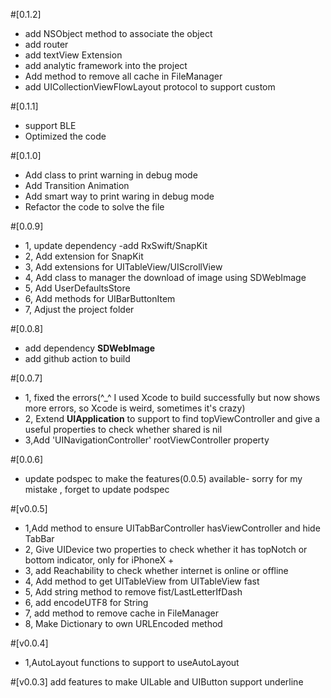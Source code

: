 
#[0.1.2]
* add NSObject method to associate the object 
* add router 
* add textView Extension 
* add analytic framework into the  project
* Add method to remove all cache in FileManager
*  add UICollectionViewFlowLayout protocol to support custom



#[0.1.1]
* support BLE
* Optimized the code 


#[0.1.0]
* Add class to print warning in debug mode
* Add Transition Animation 
* Add smart way to print waring in debug mode
* Refactor the code to solve the file 

#[0.0.9]
* 1, update dependency -add RxSwift/SnapKit
* 2, Add extension for SnapKit
* 3, Add extensions for UITableView/UIScrollView
* 4, Add class to manager the download of image using SDWebImage
* 5, Add UserDefaultsStore
* 6, Add methods for UIBarButtonItem
* 7, Adjust the project folder

#[0.0.8]
* add dependency **SDWebImage**
* add github action to build

#[0.0.7]
* 1, fixed the errors(^_^ I used Xcode to build successfully but now shows more errors, so Xcode is weird, sometimes it's crazy)
* 2, Extend **UIApplication** to support to find topViewController and give a useful properties to check whether shared is nil 
* 3,Add 'UINavigationController' rootViewController property

#[0.0.6]
* update podspec to make the features(0.0.5) available- sorry for my mistake , forget to update podspec 

#[v0.0.5]
* 1,Add method to ensure UITabBarController hasViewController and hide TabBar
* 2, Give UIDevice two properties to check whether it has topNotch or bottom indicator, only for iPhoneX +
* 3, add Reachability to check whether internet is online or offline
* 4, Add method to get UITableView from UITableView fast
* 5, Add string method to remove fist/LastLetterIfDash
* 6, add encodeUTF8 for String 
* 7, add method to remove cache in FileManager
* 8, Make Dictionary to own URLEncoded method 

#[v0.0.4]
* 1,AutoLayout functions to support to useAutoLayout


#[v0.0.3]
add features to make UILable and UIButton support underline


